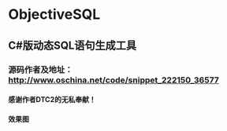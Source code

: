 # ObjectiveSQL
## C#版动态SQL语句生成工具  
### 源码作者及地址：http://www.oschina.net/code/snippet_222150_36577  
#### 感谢作者DTC2的无私奉献！
#### 效果图
